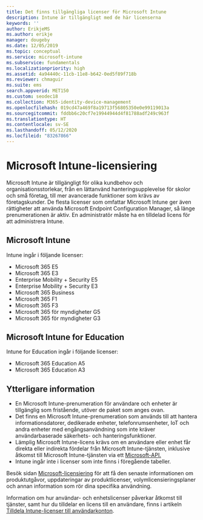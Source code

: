 ```yaml
---
title: Det finns tillgängliga licenser för Microsoft Intune
description: Intune är tillgängligt med de här licenserna
keywords: ''
author: ErikjeMS
ms.author: erikje
manager: dougeby
ms.date: 12/05/2019
ms.topic: conceptual
ms.service: microsoft-intune
ms.subservice: fundamentals
ms.localizationpriority: high
ms.assetid: 4a94440c-11cb-11e8-b642-0ed5f89f718b
ms.reviewer: chmaguir
ms.suite: ems
search.appverid: MET150
ms.custom: seodec18
ms.collection: M365-identity-device-management
ms.openlocfilehash: 019cd47a469f8a19713f56805350e0e99119013a
ms.sourcegitcommit: fddbb6c20cf7e19944944d4f81788adf249c963f
ms.translationtype: HT
ms.contentlocale: sv-SE
ms.lasthandoff: 05/12/2020
ms.locfileid: "83267866"
---
```

# <a name="microsoft-intune-licensing"></a>Microsoft Intune-licensiering
Microsoft Intune är tillgängligt för olika kundbehov och organisationsstorlekar, från en lättanvänd hanteringsupplevelse för skolor och små företag, till mer avancerade funktioner som krävs av företagskunder. De flesta licenser som omfattar Microsoft Intune ger även rättigheter att använda Microsoft Endpoint Configuration Manager, så länge prenumerationen är aktiv. En administratör måste ha en tilldelad licens för att administrera Intune.

## <a name="microsoft-intune"></a>Microsoft Intune
Intune ingår i följande licenser:

- Microsoft 365 E5
- Microsoft 365 E3
- Enterprise Mobility + Security E5
- Enterprise Mobility + Security E3
- Microsoft 365 Business
- Microsoft 365 F1
- Microsoft 365 F3
- Microsoft 365 för myndigheter G5
- Microsoft 365 för myndigheter G3

## <a name="microsoft-intune-for-education"></a>Microsoft Intune for Education
Intune for Education ingår i följande licenser:

- Microsoft 365 Education A5
- Microsoft 365 Education A3

## <a name="additional-information"></a>Ytterligare information
- En Microsoft Intune-prenumeration för användare och enheter är tillgänglig som fristående, utöver de paket som anges ovan.
- Det finns en Microsoft Intune-prenumeration som används till att hantera informationsdatorer, dedikerade enheter, telefonrumsenheter, IoT och andra enheter med engångsanvändning som inte kräver användarbaserade säkerhets- och hanteringsfunktioner.
- Lämplig Microsoft Intune-licens krävs om en användare eller enhet får direkta eller indirekta fördelar från Microsoft Intune-tjänsten, inklusive åtkomst till Microsoft Intune-tjänsten via ett [Microsoft-API.](https://docs.microsoft.com/legal/microsoft-apis/terms-of-use)
- Intune ingår inte i licenser som inte finns i föregående tabeller.

Besök sidan [Microsoft-licensiering](https://www.microsoft.com/licensing/default) för att få den senaste informationen om produktutgåvor, uppdateringar av produktlicenser, volymlicensieringsplaner och annan information som rör dina specifika användning.  

Information om hur användar- och enhetslicenser påverkar åtkomst till tjänster, samt hur du tilldelar en licens till en användare, finns i artikeln [Tilldela Intune-licenser till användarkonton](licenses-assign.md).
